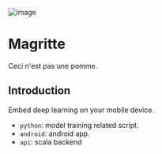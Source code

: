 ![image](https://circleci.com/gh/xebia-france/magritte.png?circle-token=cc17f14fd4e67527b604f508bfeb53922fea3006)

# Magritte

Ceci n'est pas une pomme. 

## Introduction 

Embed deep learning on your mobile device.

* `python`: model training related script.
* `android`: android app.
* `api`: scala backend
